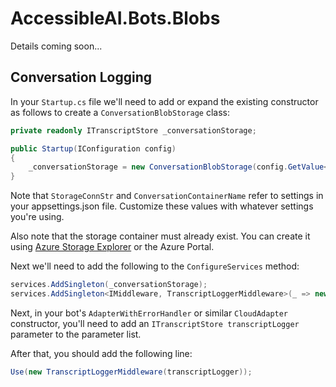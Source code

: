 # AccessibleAI.Bots.Blobs

Details coming soon...

## Conversation Logging

In your `Startup.cs` file we'll need to add or expand the existing constructor as follows to create a `ConversationBlobStorage` class:

```cs
private readonly ITranscriptStore _conversationStorage;

public Startup(IConfiguration config)
{
    _conversationStorage = new ConversationBlobStorage(config.GetValue<string>("StorageConnStr"), config.GetValue<string>("ConversationContainerName"));
}
```

Note that `StorageConnStr` and `ConversationContainerName` refer to settings in your appsettings.json file. Customize these values with whatever settings you're using.

Also note that the storage container must already exist. You can create it using [Azure Storage Explorer](https://azure.microsoft.com/en-us/products/storage/storage-explorer/) or the Azure Portal.

Next we'll need to add the following to the `ConfigureServices` method:

```cs
services.AddSingleton(_conversationStorage);
services.AddSingleton<IMiddleware, TranscriptLoggerMiddleware>(_ => new TranscriptLoggerMiddleware(_conversationStorage));
```

Next, in your bot's `AdapterWithErrorHandler` or similar `CloudAdapter` constructor, you'll need to add an `ITranscriptStore transcriptLogger` parameter to the parameter list.

After that, you should add the following line:

```cs
Use(new TranscriptLoggerMiddleware(transcriptLogger));
```

